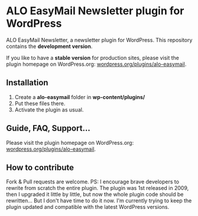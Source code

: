 ALO EasyMail Newsletter plugin for WordPress
============================================

ALO EasyMail Newsletter, a newsletter plugin for WordPress.
This repository contains the **development version**.

If you like to have a **stable version** for production sites, please visit the plugin homepage on WordPress.org:
[wordpress.org/plugins/alo-easymail](http://wordpress.org/plugins/alo-easymail/).

## Installation
1. Create a **alo-easymail** folder in **wp-content/plugins/**
2. Put these files there.
3. Activate the plugin as usual.

## Guide, FAQ, Support...
Please visit the plugin homepage on WordPress.org: [wordpress.org/plugins/alo-easymail](http://wordpress.org/plugins/alo-easymail/).

## How to contribute
Fork & Pull requests are welcome.
PS: I encourage brave developers to rewrite from scratch the entire plugin. The plugin was 1st released in 2009, then I upgraded it little by little, but now the whole plugin code should be rewritten... But I don't have time to do it now. I'm currently trying to keep the plugin updated and compatible with the latest WordPress versions.

